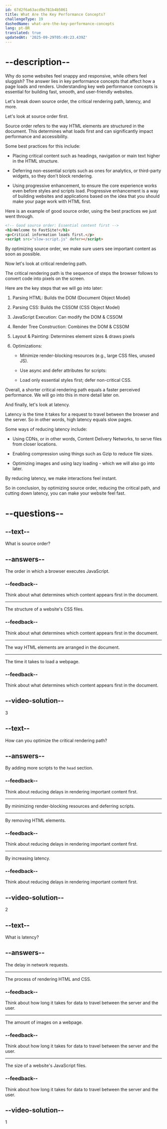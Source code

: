 ```yaml
---
id: 67d2f6a63acd9e781b4b5061
title: What Are the Key Performance Concepts?
challengeType: 19
dashedName: what-are-the-key-performance-concepts
lang: pt-BR
translated: true
updatedAt: '2025-09-29T05:49:23.439Z'
---
```


# --description--

Why do some websites feel snappy and responsive, while others feel sluggish? The answer lies in key performance concepts that affect how a page loads and renders. Understanding key web performance concepts is essential for building fast, smooth, and user-friendly websites. 

Let's break down source order, the critical rendering path, latency, and more.

Let's look at source order first.

Source order refers to the way HTML elements are structured in the document. This determines what loads first and can significantly impact performance and accessibility.

Some best practices for this include:

- Placing critical content such as headings, navigation or main text higher in the HTML structure.

- Deferring non-essential scripts such as ones for analytics, or third-party widgets, so they don't block rendering.

- Using progressive enhancement, to ensure the core experience works even before styles and scripts load. Progressive enhancement is a way of building websites and applications based on the idea that you should make your page work with HTML first.

Here is an example of good source order, using the best practices we just went through.

```html
<!-- Good source order: Essential content first -->
<h1>Welcome to FastSite!</h1>
<p>Critical information loads first.</p>
<script src="slow-script.js" defer></script>
```

By optimizing source order, we make sure users see important content as soon as possible.

Now let's look at critical rendering path.

The critical rendering path is the sequence of steps the browser follows to convert code into pixels on the screen.

Here are the key steps that we will go into later:

1. Parsing HTML: Builds the DOM (Document Object Model)

2. Parsing CSS: Builds the CSSOM (CSS Object Model)

3. JavaScript Execution: Can modify the DOM & CSSOM

4. Render Tree Construction: Combines the DOM & CSSOM

5. Layout & Painting: Determines element sizes & draws pixels

6. Optimizations:

    - Minimize render-blocking resources (e.g., large CSS files, unused JS).

    - Use async and defer attributes for scripts:

    - Load only essential styles first; defer non-critical CSS.

Overall, a shorter critical rendering path equals a faster perceived performance. We will go into this in more detail later on.

And finally, let's look at latency.

Latency is the time it takes for a request to travel between the browser and the server. So in other words, high latency equals slow pages.

Some ways of reducing latency include:

- Using CDNs, or in other words, Content Delivery Networks, to serve files from closer locations.

- Enabling compression using things such as Gzip to reduce file sizes.

- Optimizing images and using lazy loading - which we will also go into later.

By reducing latency, we make interactions feel instant.

So in conclusion, by optimizing source order, reducing the critical path, and cutting down latency, you can make your website feel fast.

# --questions--

## --text--

What is source order?

## --answers--

The order in which a browser executes JavaScript.

### --feedback--

Think about what determines which content appears first in the document.

---

The structure of a website's CSS files.

### --feedback--

Think about what determines which content appears first in the document.

---

The way HTML elements are arranged in the document.

---

The time it takes to load a webpage.

### --feedback--

Think about what determines which content appears first in the document.

## --video-solution--

3

## --text--

How can you optimize the critical rendering path?

## --answers--

By adding more scripts to the `head` section.

### --feedback--

Think about reducing delays in rendering important content first.

---

By minimizing render-blocking resources and deferring scripts.

---

By removing HTML elements.

### --feedback--

Think about reducing delays in rendering important content first.

---

By increasing latency.

### --feedback--

Think about reducing delays in rendering important content first.

## --video-solution--

2

## --text--

What is latency?

## --answers--

The delay in network requests.

---

The process of rendering HTML and CSS.

### --feedback--

Think about how long it takes for data to travel between the server and the user.

---

The amount of images on a webpage.

### --feedback--

Think about how long it takes for data to travel between the server and the user.

---

The size of a website's JavaScript files.

### --feedback--

Think about how long it takes for data to travel between the server and the user.

## --video-solution--

1
